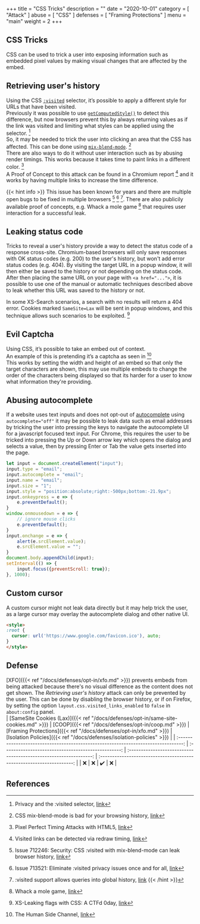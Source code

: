 +++
title = "CSS Tricks"
description = ""
date = "2020-10-01"
category = [
    "Attack"
]
abuse = [
    "CSS"
]
defenses = [
    "Framing Protections"
]
menu = "main"
weight = 2
+++

## CSS Tricks
CSS can be used to trick a user into exposing information such as embedded pixel values by making visual changes that are affected by the embed.

## Retrieving user's history
Using the CSS [`:visited`](https://developer.mozilla.org/en-US/docs/Web/CSS/:visited) selector, it’s possible to apply a different style for URLs that have been visited.  
Previously it was possible to use [`getComputedStyle()`](https://developer.mozilla.org/en-US/docs/Web/API/Window/getComputedStyle) to detect this difference, but now browsers prevent this by always returning values as if the link was visited and limiting what styles can be applied using the selector. [^changes-1]   
So, it may be needed to trick the user into clicking an area that the CSS has affected.
This can be done using [`mix-blend-mode`](https://developer.mozilla.org/en-US/docs/Web/CSS/mix-blend-mode). [^blend-mode]   
There are also ways to do it without user interaction such as by abusing render timings.
This works because it takes time to paint links in a different color. [^render-timings]  
A Proof of Concept to this attack can be found in a Chromium report [^render-timings-bug] and it works by having multiple links to increase the time difference.

{{< hint info >}} 
This issue has been known for years and there are multiple open bugs to be fixed in multiple browsers [^bug-1] [^bug-2] [^bug-3]. There are also publicily available proof of concepts, e.g. Whack a mole game [^whack-a-mole] that requires user interaction for a successful leak.

[^whack-a-mole]: Whack a mole game, [link](https://lcamtuf.coredump.cx/whack/)
[^bug-1]: Issue 712246: Security: CSS :visited with mix-blend-mode can leak browser history, [link](https://crbug.com/712246)
[^bug-2]: Issue 713521: Eliminate :visited privacy issues once and for all, [link](https://crbug.com/713521)
[^bug-3]: :visited support allows queries into global history, [link](https://bugzilla.mozilla.org/show_bug.cgi?id=147777)
{{< /hint >}}

## Leaking status code

Tricks to reveal a user's history provide a way to detect the status code of a response cross-site. Chromium-based browsers will only save responses with OK status codes (e.g. 200) to the user's history, but won't add error status codes (e.g. 404). By visiting the target URL in a popup window, it will then either be saved to the history or not depending on the status code. After then placing the same URL on your page with `<a href="...">`, it is possible to use one of the manual or automatic techniques described above to leak whether this URL was saved to the history or not.

In some XS-Search scenarios, a search with no results will return a 404 error. Cookies marked `SameSite=Lax` will be sent in popup windows, and this technique allows such scenarios to be exploited. [^exploit-1]

## Evil Captcha
Using CSS, it’s possible to take an embed out of context.  
An example of this is pretending it’s a captcha as seen in [^leak-2]  
This works by setting the width and height of an embed so that only the target characters are shown,
this may use multiple embeds to change the order of the characters being displayed so that its harder for a user to know what information they're providing.

## Abusing autocomplete
If a website uses text inputs and does not opt-out of [autocomplete](https://developer.mozilla.org/en-US/docs/Web/HTML/Attributes/autocomplete) using ```autocomplete="off"``` it may be possible to leak data such as email addresses by tricking the user into pressing the keys to navigate the autocomplete UI for a javascript focused text input.
For Chrome, this requires the user to be tricked into pressing the Up or Down arrow key which opens the dialog and selects a value, then by pressing Enter or Tab the value gets inserted into the page.
```javascript
let input = document.createElement("input");
input.type = "email";
input.autocomplete = "email";
input.name = "email";
input.size = "1";
input.style = "position:absolute;right:-500px;bottom:-21.9px";
input.onkeypress = e => {
    e.preventDefault();
}
window.onmousedown = e => {
    // ignore mouse clicks
    e.preventDefault();
}
input.onchange = e => {
    alert(e.srcElement.value);
    e.srcElement.value = "";
}
document.body.appendChild(input);
setInterval(() => {
    input.focus({preventScroll: true});
}, 1000);
```

## Custom cursor
A custom cursor might not leak data directly but it may help trick the user, as a large cursor may overlay the autocomplete dialog and other native UI.
```html
<style>
:root {
  cursor: url('https://www.google.com/favicon.ico'), auto;
}
</style>
```

## Defense
[XFO]({{< ref "/docs/defenses/opt-in/xfo.md" >}}) prevents embeds from being attacked because there's no visual difference as the content does not get shown.
The *Retrieving user's history* attack can only be prevented by the user.
This can be done by disabling the browser history, or if on Firefox, by setting the option `layout.css.visited_links_enabled` to `false` in `about:config` panel.  
| [SameSite Cookies (Lax)]({{< ref "/docs/defenses/opt-in/same-site-cookies.md" >}}) | [COOP]({{< ref "/docs/defenses/opt-in/coop.md" >}}) | [Framing Protections]({{< ref "/docs/defenses/opt-in/xfo.md" >}}) | [Isolation Policies]({{< ref "/docs/defenses/isolation-policies" >}}) |
| :--------------------------------------------------------------------------------: | :-------------------------------------------------: | :---------------------------------------------------------------: | :-------------------------------------------------------------------: |
|                                         ❌                                          |                          ❌                          |                                 ✔️                                 |                                   ❌                                   |
## References
[^leak-1]: Whack a mole game, [link](https://lcamtuf.coredump.cx/whack/)  
[^changes-1]: Privacy and the :visited selector, [link](https://developer.mozilla.org/en-US/docs/Web/CSS/Privacy_and_the_:visited_selector)  
[^blend-mode]: CSS mix-blend-mode is bad for your browsing history, [link](https://lcamtuf.blogspot.com/2016/08/css-mix-blend-mode-is-bad-for-keeping.html)  
[^render-timings]: Pixel Perfect Timing Attacks with HTML5, [link](https://owasp.org/www-pdf-archive/HackPra_Allstars-Browser_Timing_Attacks_-_Paul_Stone.pdf)  
[^exploit-1]: XS-Leaking flags with CSS: A CTFd 0day, [link](https://jorianwoltjer.com/blog/p/hacking/xs-leaking-flags-with-css-a-ctfd-0day)  
[^render-timings-bug]: Visited links can be detected via redraw timing, [link](https://bugs.chromium.org/p/chromium/issues/detail?id=252165)
[^leak-2]: The Human Side Channel, [link](https://ronmasas.com/posts/the-human-side-channel)  
